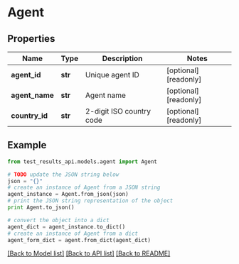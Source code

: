 # Agent


## Properties
Name | Type | Description | Notes
------------ | ------------- | ------------- | -------------
**agent_id** | **str** | Unique agent ID | [optional] [readonly] 
**agent_name** | **str** | Agent name | [optional] [readonly] 
**country_id** | **str** | 2-digit ISO country code | [optional] [readonly] 

## Example

```python
from test_results_api.models.agent import Agent

# TODO update the JSON string below
json = "{}"
# create an instance of Agent from a JSON string
agent_instance = Agent.from_json(json)
# print the JSON string representation of the object
print Agent.to_json()

# convert the object into a dict
agent_dict = agent_instance.to_dict()
# create an instance of Agent from a dict
agent_form_dict = agent.from_dict(agent_dict)
```
[[Back to Model list]](../README.md#documentation-for-models) [[Back to API list]](../README.md#documentation-for-api-endpoints) [[Back to README]](../README.md)


